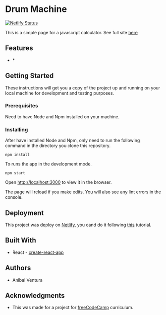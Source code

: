 # Drum Machine

[![Netlify Status](https://api.netlify.com/api/v1/badges/d41bbd7a-fd19-426b-8d8a-05981b6874c5/deploy-status)](https://app.netlify.com/sites/javascriptcalculator-av/deploys)

This is a simple page for a javascript calculator. See full site [here](https://drummachine-av.netlify.com/)

## Features

- \*

## Getting Started

These instructions will get you a copy of the project up and running on your local machine for development and testing purposes.

### Prerequisites

Need to have Node and Npm installed on your machine.

### Installing

After have installed Node and Npm, only need to run the following command in the directory you clone this repository.

```
npm install
```

To runs the app in the development mode.

```
npm start
```

Open [http://localhost:3000](http://localhost:3000) to view it in the browser.

The page will reload if you make edits. You will also see any lint errors in the console.

## Deployment

This project was deploy on [Netlify](www.netlify.com), you cand do it following [this](https://dev.to/easybuoy/deploying-react-app-from-github-to-netlify-3a9j) tutorial.

## Built With

- React - [create-react-app](https://github.com/facebook/create-react-app)

## Authors

- Anibal Ventura

## Acknowledgments

- This was made for a project for [freeCodeCamp](https://www.freecodecamp.org/) curriculum.
